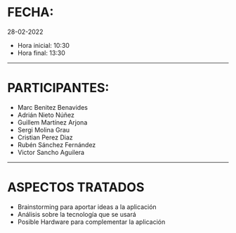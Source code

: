 # FECHA:
28-02-2022
- Hora inicial: 10:30
- Hora final: 13:30
-----
# PARTICIPANTES:
- Marc Benitez Benavides
- Adrián Nieto Núñez
- Guillem Martínez Arjona
- Sergi Molina Grau
- Cristian Perez Diaz
- Rubén Sánchez Fernández
- Victor Sancho Aguilera

-----
# ASPECTOS TRATADOS
- Brainstorming para aportar ideas a la aplicación
- Análisis sobre la tecnología que se usará
- Posible Hardware para complementar la aplicación